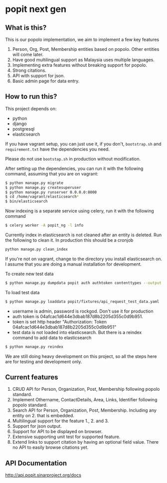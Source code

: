 # popit next gen

## What is this?

This is our popolo implementation, we aim to implement a few key features

1. Person, Org, Post, Membership entities based on popolo. Other entities will come later. 
2. Have good multilingual support as Malaysia uses multiple languages.
3. Implementing extra features without breaking support for popolo.
4. Strong citations.
5. API with support for json.
6. Basic admin page for data entry. 

## How to run this?

This project depends on:

* python
* django
* postgresql
* elasticsearch

If you have vagrant setup, you can just use it, if you don't, `bootstrap.sh` and `requirement.txt` have the dependencies you need. 

Please do not use `bootstap.sh` in production without modification. 

After setting up the dependencies, you can run it with the following command, assuming that you are on vagrant:

```sh
$ python manage.py migrate
$ python manage.py createsuperuser
$ python manage.py runserver 0.0.0.0:8000
$ cd /home/vagrant/elasticsearch*
$ bin/elasticsearch
```

Now indexing is a separate service using celery, run it with the following command

```sh
$ celery worker -A popit_ng -l info
```

Currently index in elasticsearch is not cleaned after an entity is deleted. Run the following to clean it. 
 In production this should be a cronjob

```sh
python manage.py clean_index
```

If you're not on vagrant, change to the directory you install elasticsearch on. I assume that you are doing a manual installation
for development.

To create new test data

```sh
$ python manage.py dumpdata popit auth authtoken contenttypes --output popit/fixtures/api_request_test_data.yaml --format yaml --natural-foreign --natural-primary
```

To load test data

```sh
$ python manage.py loaddata popit/fixtures/api_request_test_data.yaml
```

* username is admin, password is rockgod. Don't use it for production
* auth token is 04afcac1d644e3dbab187d8b2205d355c0d9b951.
* token is set http header "Authorization: Token 04afcac1d644e3dbab187d8b2205d355c0d9b951"
* test data is not loaded into elasticsearch. But there is a reindex command to add data to elasticsearch

```sh
$ python manage.py reindex
```

We are still doing heavy development on this project, so all the steps here are for testing and development only.

## Current features
1. CRUD API for Person, Organization, Post, Membership following popolo standard.
2. Implement Othername, ContactDetails, Area, Links, Identifier following popolo standard.
3. Search API for Person, Organization, Post, Membership. Including any entity on 2. that is embedded. 
4. Multilingual support for the feature 1., 2. and 3.
5. Support for json output.
6. Support for API to be displayed on browser.
7. Extensive supporting unit test for supported feature.
8. Extend links to support citation by having an optional field value. There no API to easily browse citations yet.

## API Documentation

http://api.popit.sinarproject.org/docs
